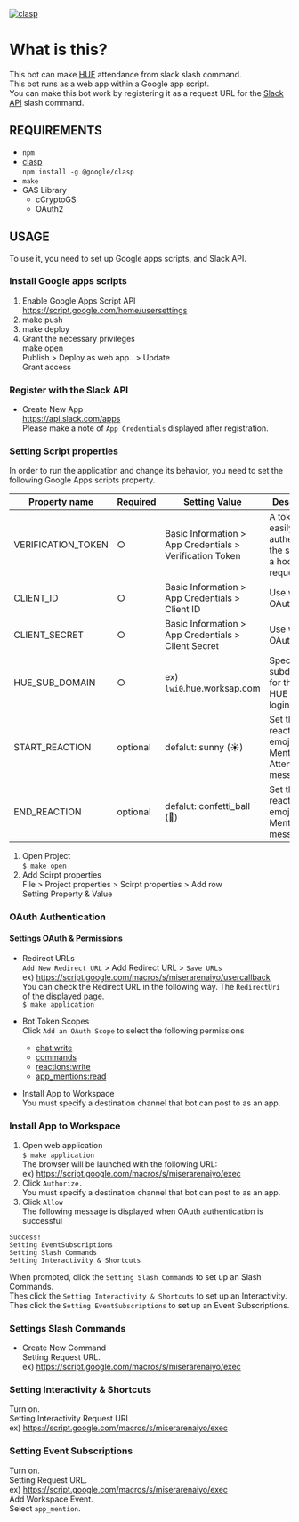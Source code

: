 [![clasp](https://img.shields.io/badge/built%20with-clasp-4285f4.svg)](https://github.com/google/clasp)

What is this?
==============================

 This bot can make [HUE](https://www.works-hi.co.jp/products/attendance) attendance from slack slash command.  
 This bot runs as a web app within a Google app script.  
You can make this bot work by registering it as a request URL for the [Slack API](https://api.slack.com/apps) slash command.
 
REQUIREMENTS
--------------------
- `npm`
- [clasp](https://github.com/google/clasp)  
`npm install -g @google/clasp`
- `make`
- GAS Library
  - cCryptoGS
  - OAuth2

USAGE
--------------------

To use it, you need to set up Google apps scripts, and Slack API.

### Install Google apps scripts

1. Enable Google Apps Script API  
https://script.google.com/home/usersettings
2. make push  
3. make deploy  
4. Grant the necessary privileges  
make open  
Publish > Deploy as web app.. > Update  
Grant access

### Register with the Slack API

* Create New App  
https://api.slack.com/apps  
Please make a note of `App Credentials` displayed after registration.

### Setting Script properties

In order to run the application and change its behavior, you need to set the following Google Apps scripts property.

|Property name|Required|Setting Value|Description|
|--|--|--|--|
|VERIFICATION_TOKEN|○|Basic Information > App Credentials > Verification Token|A token that easily authenticates the source of a hooked request|
|CLIENT_ID|○|Basic Information > App Credentials > Client ID|Use with OAuth|
|CLIENT_SECRET|○|Basic Information > App Credentials > Client Secret|Use with OAuth|
|HUE_SUB_DOMAIN|○|ex) `lwi0`.hue.worksap.com|Specify a subdomain for the the HUE MOBILE login URL.|
|START_REACTION|optional|defalut: sunny (:sunny:) |Set the reaction emoji for Mentored Attendance messages.|
|END_REACTION|optional|defalut: confetti_ball (:confetti_ball:)|Set the reaction emoji for Mentored off messages.|

1. Open Project  
`$ make open`
2. Add Scirpt properties  
File > Project properties > Scirpt properties > Add row  
Setting Property & Value

### OAuth Authentication

#### Settings OAuth & Permissions

* Redirect URLs  
`Add New Redirect URL` > Add Redirect URL  > `Save URLs`  
ex) https://script.google.com/macros/s/miserarenaiyo/usercallback  
You can check the Redirect URL in the following way. The `RedirectUri` of the displayed page.  
`$ make application`  
* Bot Token Scopes  
Click `Add an OAuth Scope` to select the following permissions  
  * [chat:write](https://api.slack.com/scopes/chat:write)
  * [commands](https://api.slack.com/scopes/commands)
  * [reactions:write](https://api.slack.com/scopes/reactions:write)
  * [app_mentions:read](https://api.slack.com/scopes/app_mentions:read)

* Install App to Workspace  
You must specify a destination channel that bot can post to as an app.

### Install App to Workspace

1. Open web application  
`$ make application`  
The browser will be launched with the following URL:  
ex) https://script.google.com/macros/s/miserarenaiyo/exec  
2. Click `Authorize.`  
You must specify a destination channel that bot can post to as an app.
3. Click `Allow`  
The following message is displayed when OAuth authentication is successful  
```
Success!
Setting EventSubscriptions
Setting Slash Commands
Setting Interactivity & Shortcuts
```
When prompted, click the `Setting Slash Commands` to set up an Slash Commands.  
Thes click the `Setting Interactivity & Shortcuts` to set up an Interactivity.  
Thes click the `Setting EventSubscriptions` to set up an Event Subscriptions.  

### Settings Slash Commands

* Create New Command  
Setting Request URL.  
ex) https://script.google.com/macros/s/miserarenaiyo/exec  

### Setting Interactivity & Shortcuts

Turn on.  
Setting Interactivity Request URL  
ex) https://script.google.com/macros/s/miserarenaiyo/exec

### Setting Event Subscriptions  
Turn on.  
Setting Request URL.  
ex) https://script.google.com/macros/s/miserarenaiyo/exec  
Add Workspace Event.   
Select `app_mention`.
